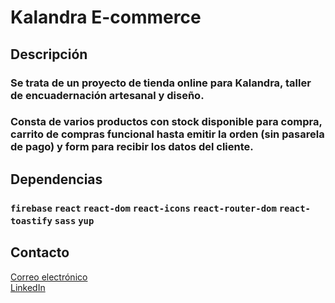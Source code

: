 # Kalandra E-commerce

## Descripción
### Se trata de un proyecto de tienda online para Kalandra, taller de encuadernación artesanal y diseño.

### Consta de varios productos con stock disponible para compra, carrito de compras funcional hasta emitir la orden (sin pasarela de pago) y form para recibir los datos del cliente.

## Dependencias
### `firebase` `react` `react-dom` `react-icons` `react-router-dom` `react-toastify` `sass` `yup`

## Contacto
<a href="mailto:anabrollan@gmail.com">Correo electrónico</a><br>
<a href="https://www.linkedin.com/in/ana-roll%C3%A1n-804b9384/">LinkedIn</a>
